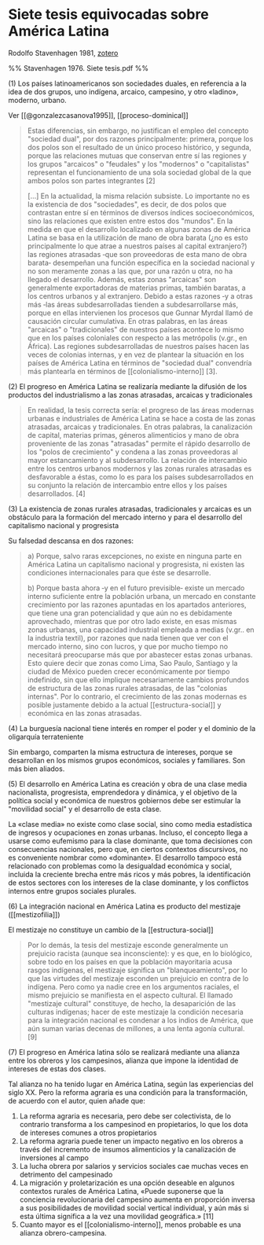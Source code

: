 # Siete tesis equivocadas sobre América Latina
Rodolfo Stavenhagen 1981, [zotero](zotero://select/items/@stavenhagen1981)

%% Stavenhagen 1976. Siete tesis.pdf %%

(1) Los países latinoamericanos son sociedades duales, en referencia a la idea de dos grupos, uno indígena, arcaico, campesino, y otro «ladino», moderno, urbano. 

Ver [[@gonzalezcasanova1995]], [[proceso-dominical]]

> Estas diferencias, sin embargo, no justifican el empleo del concepto "sociedad dual", por dos razones principalmente: primera, porque los dos polos son el resultado de un único proceso histórico, y segunda, porque las relaciones mutuas que conservan entre sí las regiones y los grupos "arcaicos" o "feudales" y los "modernos" o "capitalistas" representan el funcionamiento de una sola sociedad global de la que ambos polos son partes integrantes [2]
> 
> \[...\] En la actualidad, la misma relación subsiste. Lo importante no es la existencia de dos "sociedades", es decir, de dos polos que contrastan entre sí en términos de diversos índices socioeconómicos, sino las relaciones que existen entre estos dos "mundos". En la medida en que el desarrollo localizado en algunas zonas de América Latina se basa en la utilización de mano de obra barata (¿no es esto principalmente lo que atrae a nuestros países al capital extranjero?) las regiones atrasadas ‐que son proveedoras de esta mano de obra barata‐ desempeñan una función específica en la sociedad nacional y no son meramente zonas a las que, por una razón u otra, no ha llegado el desarrollo. Además, estas zonas "arcaicas" son generalmente exportadoras de materias primas, también baratas, a los centros urbanos y al extranjero. Debido a estas razones ‐y a otras más ‐las áreas subdesarrolladas tienden a subdesarrollarse más, porque en ellas intervienen los procesos que Gunnar Myrdal llamó de causación circular cumulativa. En otras palabras, en las áreas "arcaicas" o "tradicionales" de nuestros países acontece lo mismo que en los países coloniales con respecto a las metrópolis (v.gr., en África). Las regiones subdesarrolladas de nuestros países hacen las veces de colonias internas, y en vez de plantear la situación en los países de América Latina en términos de "sociedad dual" convendría más plantearla en términos de [[colonialismo-interno]] [3].

(2) El progreso en América Latina se realizaría mediante la difusión de los productos del industrialismo a las zonas atrasadas, arcaicas y tradicionales

> En realidad, la tesis correcta sería: el progreso de las áreas modernas urbanas e industriales de América Latina se hace a costa de las zonas atrasadas, arcaicas y tradicionales. En otras palabras, la canalización de capital, materias primas, géneros alimenticios y mano de obra proveniente de las zonas "atrasadas" permite el rápido desarrollo de los "polos de crecimiento" y condena a las zonas proveedoras al mayor estancamiento y al subdesarrollo. La relación de intercambio entre los centros urbanos modernos y las zonas rurales atrasadas es desfavorable a éstas, como lo es para los países subdesarrollados en su conjunto la relación de intercambio entre ellos y los países desarrollados. [4]

(3) La existencia de zonas rurales atrasadas, tradicionales y arcaicas es un obstáculo para la formación del mercado interno y para el desarrollo del capitalismo nacional y progresista 

Su falsedad descansa en dos razones:

> a) Porque, salvo raras excepciones, no existe en ninguna parte en América Latina un capitalismo nacional y progresista, ni existen las condiciones internacionales para que éste se desarrolle. 
> 
> b) Porque basta ahora ‐y en el futuro previsible‐ existe un mercado interno suficiente entre la población urbana, un mercado en constante crecimiento por las razones apuntadas en los apartados anteriores, que tiene una gran potencialidad y que aún no es debidamente aprovechado, mientras que por otro lado existe, en esas mismas zonas urbanas, una capacidad industrial empleada a medias (v.gr.. en la industria textil), por razones que nada tienen que ver con el mercado interno, sino con lucros, y que por mucho tiempo no necesitará preocuparse más que por abastecer estas zonas urbanas. Esto quiere decir que zonas como Lima, Sao Paulo, Santiago y la ciudad de México pueden crecer económicamente por tiempo indefinido, sin que ello implique necesariamente cambios profundos de estructura de las zonas rurales atrasadas, de las "colonias internas". Por lo contrario, el crecimiento de las zonas modernas es posible justamente debido a la actual [[estructura-social]] y económica en las zonas atrasadas. 

(4) La burguesía nacional tiene interés en romper el poder y el dominio de la oligarquía terrateniente 

Sin embargo, comparten la misma estructura de intereses, porque se desarrollan en los mismos grupos económicos, sociales y familiares. Son más bien aliados.

(5) El desarrollo en América Latina es creación y obra de una clase media nacionalista, progresista, emprendedora y dinámica, y el objetivo de la política social y económica de nuestros gobiernos debe ser estimular la "movilidad social" y el desarrollo de esta clase. 

La «clase media» no existe como clase social, sino como media estadística de ingresos y ocupaciones en zonas urbanas. Incluso, el concepto llega a usarse como eufemismo para la clase dominante, que toma decisiones con consecuencias nacionales, pero que, en ciertos contextos discursivos, no es conveniente nombrar como «dominante». El desarrollo tampoco está relacionado con problemas como la desigualdad económica y social, incluida la creciente brecha entre más ricos y más pobres, la identificación de estos sectores con los intereses de la clase dominante, y los conflictos internos entre grupos sociales plurales.

(6) La integración nacional en América Latina es producto del mestizaje ([[mestizofilia]])

El mestizaje no constituye un cambio de la [[estructura-social]]

> Por lo demás, la tesis del mestizaje esconde generalmente un prejuicio racista (aunque sea inconsciente): y es que, en lo biológico, sobre todo en los países en que la población mayoritaria acusa rasgos indígenas, el mestizaje significa un "blanqueamiento", por lo que las virtudes del mestizaje esconden un prejuicio en contra de lo indígena. Pero como ya nadie cree en los argumentos raciales, el mismo prejuicio se manifiesta en el aspecto cultural. El llamado "mestizaje cultural" constituye, de hecho, la desaparición de las culturas indígenas; hacer de este mestizaje la condición necesaria para la integración nacional es condenar a los indios de América, que aún suman varias decenas de millones, a una lenta agonía cultural. [9]

(7) El progreso en América latina sólo se realizará mediante una alianza entre los obreros y los campesinos, alianza que impone la identidad de intereses de estas dos clases.

Tal alianza no ha tenido lugar en América Latina, según las experiencias del siglo XX. Pero la reforma agraria es una condición para la transformación, de acuerdo con el autor, quien añade que:

1. La reforma agraria es necesaria, pero debe ser colectivista, de lo contrario transforma a los campesinod en propietarios, lo que los dota de intereses comunes a otros propietarios
2. La reforma agraria puede tener un impacto negativo en los obreros a través del incremento de insumos alimenticios y la canalización de inversiones al campo
3. La lucha obrera por salarios y servicios sociales cae muchas veces en detrimento del campesinado
4. La migración y proletarización es una opción deseable en algunos contextos rurales de América Latina, «Puede suponerse que la conciencia revolucionaria del campesino aumenta en proporción inversa a sus posibilidades de movilidad social vertical individual, y aún más si esta última significa a la vez una movilidad geográfica.» [11]
5. Cuanto mayor es el [[colonialismo-interno]], menos probable es una alianza obrero-campesina.
